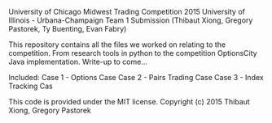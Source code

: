 University of Chicago Midwest Trading Competition 2015
University of Illinois - Urbana-Champaign Team 1 Submission (Thibaut Xiong, Gregory Pastorek, Ty Buenting, Evan Fabry)

This repository contains all the files we worked on relating to the competition. From research tools in python to the competition OptionsCity Java implementation. Write-up to come...

Included: 
Case 1 - Options Case
Case 2 - Pairs Trading Case
Case 3 - Index Tracking Cas


This code is provided under the MIT license. Copyright (c) 2015 Thibaut Xiong, Gregory Pastorek
